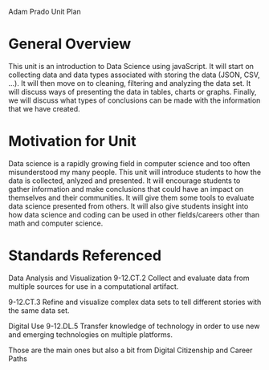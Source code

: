 Adam Prado
Unit Plan


# General Overview
This unit is an introduction to Data Science using javaScript. It will start on collecting data and data types associated with storing the data (JSON, CSV, ...). It will then move on to cleaning, filtering and analyzing the data set. It will discuss ways of presenting the data in tables, charts or graphs. Finally, we will discuss what types of conclusions can be made with the information that we have created.

# Motivation for Unit
Data science is a rapidly growing field in computer science and too often misunderstood my many people. This unit will introduce students to how the data is collected, anlyzed and presented. It will encourage students to gather information and make conclusions that could have an impact on themselves and their communities. It will give them some tools to evaluate data science presented from others. It will also give students insight into how data science and coding can be used in other fields/careers other than math and computer science.

# Standards Referenced
Data Analysis and Visualization 9-12.CT.2 Collect and evaluate data from multiple sources for use in a computational artifact.

9-12.CT.3 Refine and visualize complex data sets to tell different stories with the same data set.

Digital Use 9-12.DL.5 Transfer knowledge of technology in order to use new and emerging technologies on multiple platforms.

Those are the main ones but also a bit from Digital Citizenship and Career Paths
